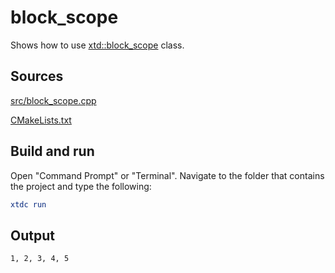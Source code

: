 # block_scope

Shows how to use [xtd::block_scope](https://gammasoft71.github.io/xtd/reference_guides/latest/block__scope_8h.html) class.

## Sources

[src/block_scope.cpp](src/block_scope.cpp)

[CMakeLists.txt](CMakeLists.txt)

## Build and run

Open "Command Prompt" or "Terminal". Navigate to the folder that contains the project and type the following:

```cmake
xtdc run
```

## Output

```
1, 2, 3, 4, 5
```
